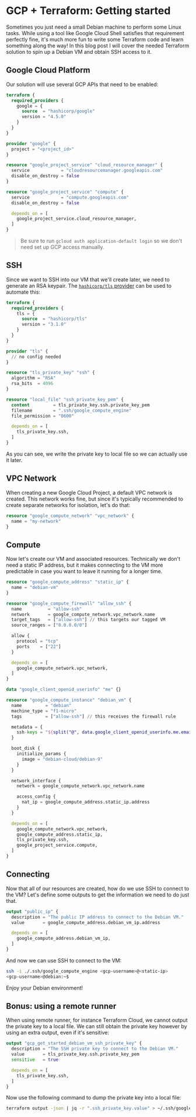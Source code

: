 # GCP + Terraform: Getting started

Sometimes you just need a small Debian machine to perform some Linux tasks.
While using a tool like Google Cloud Shell satisfies that requirement perfectly fine,
it's much more fun to write some Terraform code and learn something along the way!
In this blog post I will cover the needed Terraform solution to spin up a Debian VM and obtain SSH access to it.

## Google Cloud Platform

Our solution will use several GCP APIs that need to be enabled:

```terraform
terraform {
  required_providers {
    google = {
      source  = "hashicorp/google"
      version = "4.5.0"
    }
  }
}

provider "google" {
  project = "<project_id>"
}

resource "google_project_service" "cloud_resource_manager" {
  service            = "cloudresourcemanager.googleapis.com"
  disable_on_destroy = false
}

resource "google_project_service" "compute" {
  service            = "compute.googleapis.com"
  disable_on_destroy = false

  depends_on = [
    google_project_service.cloud_resource_manager,
  ]
}
```

> Be sure to run `gcloud auth application-default login` so we don't need set up GCP access manually.

## SSH

Since we want to SSH into our VM that we'll create later, we need to generate an RSA keypair.
The [`hashicorp/tls` provider](https://registry.terraform.io/providers/hashicorp/tls/latest) can be used to automate this:

```terraform
terraform {
  required_providers {
    tls = {
      source  = "hashicorp/tls"
      version = "3.1.0"
    }
  }
}

provider "tls" {
  // no config needed
}

resource "tls_private_key" "ssh" {
  algorithm = "RSA"
  rsa_bits  = 4096
}

resource "local_file" "ssh_private_key_pem" {
  content         = tls_private_key.ssh.private_key_pem
  filename        = ".ssh/google_compute_engine"
  file_permission = "0600"

  depends_on = [
    tls_private_key.ssh,
  ]
}
```

As you can see, we write the private key to local file so we can actually use it later.

## VPC Network

When creating a new Google Cloud Project, a default VPC network is created.
This network works fine, but since it's typically recommended to create separate networks for isolation, let's do that:

```terraform
resource "google_compute_network" "vpc_network" {
  name = "my-network"
}
```

## Compute

Now let's create our VM and associated resources.
Technically we don't need a static IP address, but it makes connecting to the VM more predictable in case you want to leave it running for a longer time.

```terraform
resource "google_compute_address" "static_ip" {
  name = "debian-vm"
}

resource "google_compute_firewall" "allow_ssh" {
  name          = "allow-ssh"
  network       = google_compute_network.vpc_network.name
  target_tags   = ["allow-ssh"] // this targets our tagged VM
  source_ranges = ["0.0.0.0/0"]

  allow {
    protocol = "tcp"
    ports    = ["22"]
  }

  depends_on = [
    google_compute_network.vpc_network,
  ]
}

data "google_client_openid_userinfo" "me" {}

resource "google_compute_instance" "debian_vm" {
  name         = "debian"
  machine_type = "f1-micro"
  tags         = ["allow-ssh"] // this receives the firewall rule

  metadata = {
    ssh-keys = "${split("@", data.google_client_openid_userinfo.me.email)[0]}:${tls_private_key.ssh.public_key_openssh}"
  }

  boot_disk {
    initialize_params {
      image = "debian-cloud/debian-9"
    }
  }

  network_interface {
    network = google_compute_network.vpc_network.name

    access_config {
      nat_ip = google_compute_address.static_ip.address
    }
  }

  depends_on = [
    google_compute_network.vpc_network,
    google_compute_address.static_ip,
    tls_private_key.ssh,
    google_project_service.compute,
  ]
}
```

## Connecting

Now that all of our resources are created, how do we use SSH to connect to the VM?
Let's define some outputs to get the information we need to do just that.

```terraform
output "public_ip" {
  description = "The public IP address to connect to the Debian VM."
  value       = google_compute_address.debian_vm_ip.address

  depends_on = [
    google_compute_address.debian_vm_ip,
  ]
}
```

And now we can use SSH to connect to the VM:

```bash
ssh -i ./.ssh/google_compute_engine <gcp-username>@<static-ip>
<gcp-username>@debian:~$
```

Enjoy your Debian environment!

## Bonus: using a remote runner

When using remote runner, for instance Terraform Cloud, we cannot output the private key to a local file.
We can still obtain the private key however by using an extra output, even if it's sensitive:

```terraform
output "gcp_get_started_debian_vm_ssh_private_key" {
  description = "The SSH private key to connect to the Debian VM."
  value       = tls_private_key.ssh.private_key_pem
  sensitive   = true

  depends_on = [
    tls_private_key.ssh,
  ]
}
```

Now use the following command to dump the private key into a local file:

```bash
terraform output -json | jq -r ".ssh_private_key.value" > ~/.ssh/google_compute_engine
```
